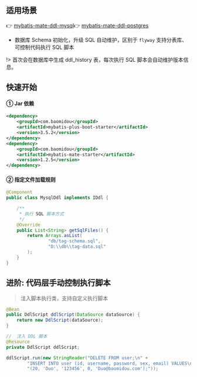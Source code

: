 ## 适用场景

👉 [mybatis-mate-ddl-mysql](https://gitee.com/baomidou/mybatis-mate-examples/tree/master/mybatis-mate-ddl-mysql)👉 [mybatis-mate-ddl-postgres](https://gitee.com/baomidou/mybatis-mate-examples/tree/master/mybatis-mate-ddl-postgres)

- 数据库 Schema 初始化，升级 SQL 自动维护，区别于 `flyway` 支持分表库、可控制代码执行 SQL 脚本 

!> 首次会在数据库中生成 ddl_history 表，每次执行 SQL 脚本会自动维护版本信息。


## 快速开始

#### ① Jar 依赖

```xml
<dependency>
    <groupId>com.baomidou</groupId>
    <artifactId>mybatis-plus-boot-starter</artifactId>
    <version>3.5.2</version>
</dependency>
<dependency>
    <groupId>com.baomidou</groupId>
    <artifactId>mybatis-mate-starter</artifactId>
    <version>1.2.5</version>
</dependency>
```

####   ② 指定文件加载规则

```java
@Component
public class MysqlDdl implements IDdl {

    /**
     * 执行 SQL 脚本方式
     */
    @Override
    public List<String> getSqlFiles() {
        return Arrays.asList(
                "db/tag-schema.sql",
                "D:\\db\\tag-data.sql"
        );
    }
}
```

## 进阶: 代码层手动控制执行脚本

> 注入脚本执行类，支持自定义执行脚本

```java
@Bean
public DdlScript ddlScript(DataSource dataSource) {
    return new DdlScript(dataSource);
}
```

```java
//  注入 DDL 脚本
@Resource
private DdlScript ddlScript;

ddlScript.run(new StringReader("DELETE FROM user;\n" +
        "INSERT INTO user (id, username, password, sex, email) VALUES\n" +
        "(20, 'Duo', '123456', 0, 'Duo@baomidou.com');"));
```